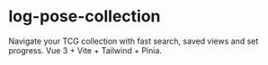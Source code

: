 # log-pose-collection
Navigate your TCG collection with fast search, saved views and set progress. Vue 3 + Vite + Tailwind + Pinia.
